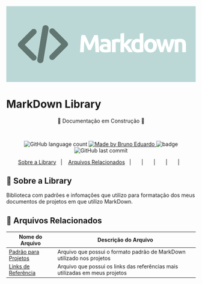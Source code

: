<!-- *******************************    *****************************************  -->


<!-- ******************************* Logotipo *************************************************  -->
<div align="center">
  <img src="assets/logo2.png" alt="imagem" width="800">
</div>

<!-- ******************************* Título ***************************************************  -->
<h1> MarkDown Library </h1>

<!-- *******************************  Status do Projeto  **************************************  -->
<p align="center">
   🚧  Documentação em Construção  🚧
</p>
<br/>
<!-- ************************************  Badges  ********************************************  -->

<p align="center">
  <img alt="GitHub language count" src="https://img.shields.io/github/languages/count/brunoemferreira/Markdown_Library?color=%2304D361">

  <a href="https://rocketseat.com.br">
    <img alt="Made by Bruno Eduardo" src="https://img.shields.io/badge/made%20by-Bruno Eduardo-%2304D361">
  </a>

  <img src="https://img.shields.io/github/repo-size/brunoemferreira/Markdown_Library" alt="badge"/>
  <img alt="GitHub last commit" src="https://img.shields.io/github/last-commit/brunoemferreira/Markdown_Library">

</p>

<!-- ******************************* Ancoras **************************************************  -->

<p align="center">
  <a href="#sobre">Sobre a Library</a>&nbsp;&nbsp;&nbsp;|&nbsp;&nbsp;&nbsp;
  <a href="#arquivos">Arquivos Relacionados</a>&nbsp;&nbsp;&nbsp;|&nbsp;&nbsp;&nbsp;
  <a href="#"></a>&nbsp;&nbsp;&nbsp;|&nbsp;&nbsp;&nbsp;
  <a href="#"></a>&nbsp;&nbsp;&nbsp;|&nbsp;&nbsp;&nbsp;
  <a href="#"></a>&nbsp;&nbsp;&nbsp;|&nbsp;&nbsp;&nbsp;
  <a href="#"></a>&nbsp;&nbsp;&nbsp;|&nbsp;&nbsp;&nbsp;
</p>

<!-- ******************************* Sobre ***************************************************  -->

<h2 id="sobre"> 🚀 Sobre a Library </h2>
Biblioteca com padrões e infomações que utilizo para formatação dos meus documentos de projetos em que 
utilizo MarkDown.

<h2 id="arquivos"> 📄 Arquivos Relacionados </h2>

| Nome do Arquivo                     | Descrição do Arquivo                                                         |
| ----------------------------------- | ---------------------------------------------------------------------------- |
| [Padrão para Projetos](./PADRAO.md) | Arquivo que possui o formato padrão de MarkDown utilizado nos projetos       |
| [Links de Referência](./LINKS.md)   | Arquivo que possui os links das referências mais utilizadas em meus projetos |
